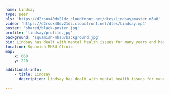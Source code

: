 ```yaml
---
name: Lindsay
type: peer
hls: 'https://d2rsox40dv21dz.cloudfront.net/dtes/Lindsay/master.m3u8'
video: 'https://d2rsox40dv21dz.cloudfront.net/dtes/Lindsay.mp4'
poster: 'shared/black-poster.jpg'
profile: 'lindsay/profile.jpg'
background: 'squamish-mhsu/background.jpg'
bio: Lindsay has dealt with mental health issues for many years and has 3 years of abstinence from substance use. She credits the Squamish MHSU team for helping her to help herself over the past few years. She is a mom to two teenagers, 18 and 17. She is passionate about photography.
location: Squamish MHSU Clinic
map:
    x: 660
    y: 220

additional-info: 
    - title: Lindsay
      description: Lindsay has dealt with mental health issues for many years and has 3 years of abstinence from substance use. She credits the Squamish MHSU team for helping her to help herself over the past few years. She is a mom to two teenagers, 18 and 17. She is passionate about photography.
    
---
```

